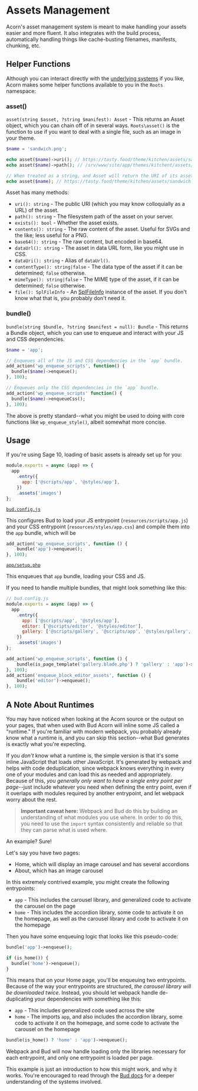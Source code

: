 # Assets Management

Acorn's asset management system is meant to make handling your assets easier and more fluent.
It also integrates with the build process, automatically handling things like cache-busting filenames, manifests, chunking, etc.

## Helper Functions

Although you can interact directly with the [underlying systems](https://github.com/roots/acorn/tree/2.x/src/Roots/Acorn/Assets) if you like, Acorn makes some helper functions available to you in the `Roots` namespace:

### asset()

`asset(string $asset, ?string $manifest): Asset` - This returns an Asset object, which you can chain off of in several ways. `Roots\asset()` is the function to use if you want to deal with a single file, such as an image in your theme.
  
```php
$name = 'sandwich.png';

echo asset($name)->uri(); // https://tasty.food/theme/kitchen/assets/sandwich.png
echo asset($name)->path(); // /srv/www/site/app/themes/kitchent/assets/sandwich.ong

// When treated as a string, and Asset will return the URI of its asset:
echo asset($name); // https://tasty.food/theme/kitchen/assets/sandwich.png
```

Asset has many methods:

- `uri(): string` - The public URI (which you may know colloquially as a URL) of the asset.
- `path(): string` - The filesystem path of the asset on your server.
- `exists(): bool` - Whether the asset exists.
- `contents(): string` - The raw content of the asset. Useful for SVGs and the like; less useful for a PNG.
- `base64(): string` - The raw content, but encoded in base64.
- `dataUrl(): string` - The asset in data URL form, like you might use in CSS.
- `dataUri(): string` - Alias of `dataUrl()`.
- `contentType(): string|false` - The data type of the asset if it can be determined; `false` otherwise.
- `mimeType(): string|false` - The MIME type of the asset, if it can be determined; `false` otherwise.
- `file(): SplFileInfo` - An [SplFileInfo](https://www.php.net/manual/en/class.splfileinfo.php) instance of the asset.
  If you don't know what that is, you probably don't need it.

### bundle()

`bundle(string $bundle, ?string $manifest = null): Bundle` - This returns a Bundle object, which you can use to enqueue and interact with your JS and CSS dependencies.

```php
$name = 'app';

// Enqueues all of the JS and CSS dependencies in the `app` bundle.
add_action('wp_enqueue_scripts', function() {
  bundle($name)->enqueue();
}, 100);

// Enqueues only the CSS dependencies in the `app` bundle.
add_action('wp_enqueue_scripts' function() {
  bundle($name)->enqueueCss();
}, 100);
```
  
The above is pretty standard--what you might be used to doing with core functions like `wp_enqueue_style()`, albeit somewhat more concise.

## Usage

If you're using Sage 10, loading of basic assets is already set up for you:

```js
module.exports = async (app) => {
  app
    .entry({
      app: ['@scripts/app', '@styles/app'],
    })
    .assets('images')
};
```
[`bud.config.js`](https://github.com/roots/sage/blob/03921768f3f690045b397aa0d679ce08b3fa843a/bud.config.js#L6-L41)

This configures Bud to load your JS entrypoint (`resources/scripts/app.js`) and your CSS entrypoint (`resources/styles/app.css`) and compile them into the `app` bundle, which will be 

```php
add_action('wp_enqueue_scripts', function () {
    bundle('app')->enqueue();
}, 100);
```
[`app/setup.php`](https://github.com/roots/sage/blob/03921768f3f690045b397aa0d679ce08b3fa843a/app/setup.php#L11-L18)

This enqueues that `app` bundle, loading your CSS and JS.

If you need to handle multiple bundles, that might look something like this:

```js
// bud.config.js
module.exports = async (app) => {
  app
    .entry({
      app: ['@scripts/app', '@styles/app'],
      editor: ['@scripts/editor', '@styles/editor'],
      gallery: ['@scripts/gallery', '@scripts/app', '@styles/gallery', '@styles/app'],
    })
    .assets('images')
};
```

```php
add_action('wp_enqueue_scripts', function () {
    bundle(is_page_template('gallery.blade.php') ? 'gallery' : 'app')->enqueue();
}, 100);
add_action('enqueue_block_editor_assets', function () {
    bundle('editor')->enqueue();
}, 100);
```

## A Note About Runtimes

You may have noticed when looking at the Acorn source or the output on your pages, that when used with Bud Acorn will inline some JS called a "runtime."
If you're familiar with modern webpack, you probably already know what a runtime is, and you can skip this section--what Bud generates is exactly what you're expecting.

If you *don't* know what a runtime is, the simple version is that it's some inline JavaScript that loads other JavaScript.
It's generated by webpack and helps with code deduplication, since webpack knows everything in every one of your modules and can load this as needed and appropriately.
Because of this, *you generally only want to have a single entry point per page*--just include whatever you need when defining the entry point, even if it overlaps with modules required by another entrypoint, and let webpack worry about the rest.

> **Important caveat here:** Webpack and Bud do this by building an understanding of what modules you use where.
> In order to do this, you need to use the `import` syntax consistently and reliable so that they can parse what is used where.

An example? Sure!

Let's say you have two pages:

- Home, which will display an image carousel and has several accordions
- About, which has an image carousel

In this extremely contrived example, you might create the following entrypoints:

- `app` - This includes the carousel library, and generalized code to activate the carousel on the page
- `home` - This includes the accordion library, some code to activate it on the homepage, as well as the carousel library and code to activate it on the homepage

Then you have some enqueuing logic that looks like this pseudo-code:

```php
bundle('app')->enqueue();

if (is_home()) {
  bundle('home')->enqueue();
}
```

This means that on your Home page, you'll be enqueuing two entrypoints.
Because of the way your entrypoints are structured, *the carousel library will be downloaded twice*.
Instead, you should let webpack handle de-duplicating your dependencies with something like this:

- `app` - This includes generalized code used across the site
- `home` - The imports `app`, and also includes the accordion library, some code to activate it on the homepage, and some code to activate the carousel on the homepage

```php
bundle(is_home() ? 'home' : 'app')->enqueue();
```

Webpack and Bud will now handle loading only the libraries necessary for each entrypoint, and only one entrypoint is loaded per page.

This example is just an introduction to how this might work, and why it works.
You're encouraged to read through the [Bud docs](https://bud.js.org) for a deeper understanding of the systems involved.

